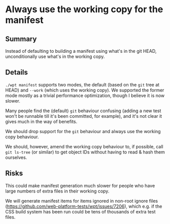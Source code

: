 # Always use the working copy for the manifest

## Summary

Instead of defaulting to building a manifest using what's in the git HEAD,
unconditionally use what's in the working copy.

## Details

`./wpt manifest` supports two modes, the default (based on the `git` tree at
HEAD) and `--work` (which uses the working copy). We supported the former mode
mostly as a trivial performance optimization, though I believe it is now
slower.

Many people find the (default) `git` behaviour confusing (adding a new test
won't be runnable till it's been committed, for example), and it's not clear it
gives much in the way of benefits.

We should drop support for the `git` behaviour and always use the working copy
behaviour.

We should, however, amend the working copy behaviour to, if possible, call `git
ls-tree` (or similar) to get object IDs without having to read & hash them
ourselves.

## Risks

This could make manifest generation much slower for people who have large
numbers of extra files in their working copy.

We will generate manifest items for items ignored in non-root ignore files
(https://github.com/web-platform-tests/wpt/issues/7206), which e.g. if the CSS
build system has been run could be tens of thousands of extra test files.
